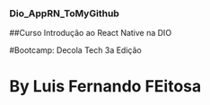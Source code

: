 ### Dio_AppRN_ToMyGithub

##Curso Introdução ao React Native na DIO

#Bootcamp: Decola Tech 3a Edição

# By Luis Fernando FEitosa
